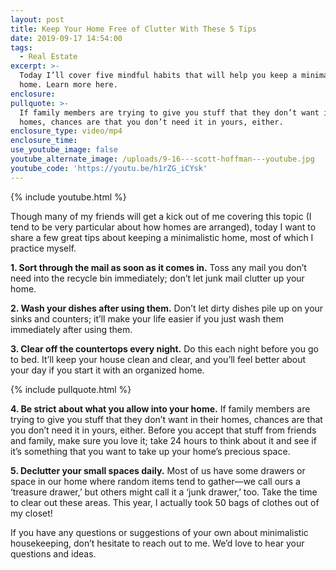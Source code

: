 ```yaml
---
layout: post
title: Keep Your Home Free of Clutter With These 5 Tips
date: 2019-09-17 14:54:00
tags:
  - Real Estate
excerpt: >-
  Today I’ll cover five mindful habits that will help you keep a minimalistic
  home. Learn more here.
enclosure:
pullquote: >-
  If family members are trying to give you stuff that they don’t want in their
  homes, chances are that you don’t need it in yours, either.
enclosure_type: video/mp4
enclosure_time:
use_youtube_image: false
youtube_alternate_image: /uploads/9-16---scott-hoffman---youtube.jpg
youtube_code: 'https://youtu.be/h1rZG_iCYsk'
---
```


{% include youtube.html %}

Though many of my friends will get a kick out of me covering this topic (I tend to be very particular about how homes are arranged), today I want to share a few great tips about keeping a minimalistic home, most of which I practice myself.

**1\. Sort through the mail as soon as it comes in.** Toss any mail you don’t need into the recycle bin immediately; don’t let junk mail clutter up your home.

**2\. Wash your dishes after using them.** Don’t let dirty dishes pile up on your sinks and counters; it’ll make your life easier if you just wash them immediately after using them.

**3\. Clear off the countertops every night.** Do this each night before you go to bed. It’ll keep your house clean and clear, and you’ll feel better about your day if you start it with an organized home.

{% include pullquote.html %}

**4\. Be strict about what you allow into your home.** If family members are trying to give you stuff that they don’t want in their homes, chances are that you don’t need it in yours, either. Before you accept that stuff from friends and family, make sure you love it; take 24 hours to think about it and see if it’s something that you want to take up your home’s precious space.

**5\. Declutter your small spaces daily.** Most of us have some drawers or space in our home where random items tend to gather—we call ours a ‘treasure drawer,’ but others might call it a ‘junk drawer,’ too. Take the time to clear out these areas. This year, I actually took 50 bags of clothes out of my closet\!

If you have any questions or suggestions of your own about minimalistic housekeeping, don’t hesitate to reach out to me. We’d love to hear your questions and ideas.